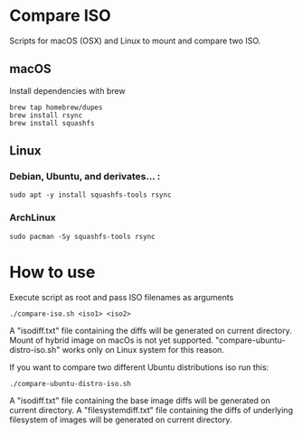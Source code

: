 # Compare ISO

Scripts for macOS (OSX) and Linux to mount and compare two ISO.

## macOS

Install dependencies with brew

	brew tap homebrew/dupes
	brew install rsync
    brew install squashfs

## Linux

### Debian, Ubuntu, and derivates... :

    sudo apt -y install squashfs-tools rsync

### ArchLinux

	sudo pacman -Sy squashfs-tools rsync

# How to use

Execute script as root and pass ISO filenames as arguments

    ./compare-iso.sh <iso1> <iso2>

A "isodiff.txt" file containing the diffs will be generated on current directory.
Mount of hybrid image on macOs is not yet supported.
"compare-ubuntu-distro-iso.sh" works only on Linux system for this reason.

If you want to compare two different Ubuntu distributions iso run this:

    ./compare-ubuntu-distro-iso.sh


A "isodiff.txt" file containing the base image diffs will be generated on current directory.
A "filesystemdiff.txt" file containing the diffs of underlying filesystem of images will be generated on current directory.
